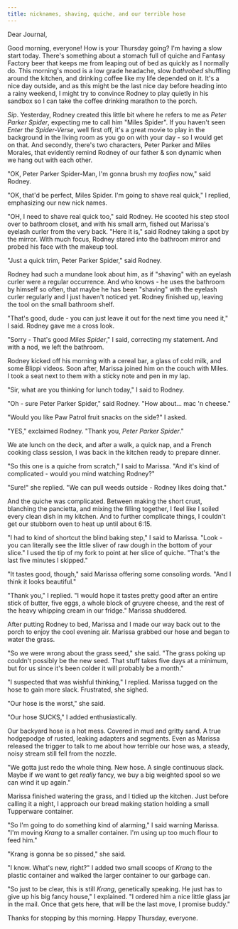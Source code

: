 ```yaml
---
title: nicknames, shaving, quiche, and our terrible hose
---
```


Dear Journal,

Good morning, everyone!  How is your Thursday going?  I'm having a
slow start today.  There's something about a stomach full of quiche
and Fantasy Factory beer that keeps me from leaping out of bed as
quickly as I normally do.  This morning's mood is a low grade
headache, slow _bathrobed_ shuffling around the kitchen, and drinking
coffee like my life depended on it.  It's a nice day outside, and as
this might be the last nice day before heading into a rainy weekend, I
might try to convince Rodney to play quietly in his sandbox so I can
take the coffee drinking marathon to the porch.

_Sip_.  Yesterday, Rodney created this little bit where he refers to
me as _Peter Parker Spider_, expecting me to call him "Miles Spider".
If you haven't seen _Enter the Spider-Verse_, well first off, it's a
great movie to play in the background in the living room as you go on
with your day - so I would get on that.  And secondly, there's two
characters, Peter Parker and Miles Morales, that evidently remind
Rodney of our father & son dynamic when we hang out with each other.

"OK, Peter Parker Spider-Man, I'm gonna brush my _toofies_ now," said
Rodney.

"OK, that'd be perfect, Miles Spider.  I'm going to shave real quick,"
I replied, emphasizing our new nick names.

"OH, I need to shave real quick too," said Rodney.  He scooted his
step stool over to bathroom closet, and with his small arm, fished out
Marissa's eyelash curler from the very back.  "Here it is," said
Rodney taking a spot by the mirror.  With much focus, Rodney stared
into the bathroom mirror and probed his face with the makeup tool.

"Just a quick trim, Peter Parker Spider," said Rodney.

Rodney had such a mundane look about him, as if "shaving" with an
eyelash curler were a regular occurrence.  And who knows - he uses the
bathroom by himself so often, that maybe he has been "shaving" with
the eyelash curler regularly and I just haven't noticed yet.  Rodney
finished up, leaving the tool on the small bathroom shelf.

"That's good, dude - you can just leave it out for the next time you
need it," I said.  Rodney gave me a cross look.

"Sorry - That's good _Miles Spider_," I said, correcting my statement.
And with a nod, we left the bathroom.

Rodney kicked off his morning with a cereal bar, a glass of cold milk,
and some Blippi videos.  Soon after, Marissa joined him on the couch
with Miles.  I took a seat next to them with a sticky note and pen in
my lap.

"Sir, what are you thinking for lunch today," I said to Rodney.

"Oh - sure Peter Parker Spider," said Rodney.  "How about... mac 'n
cheese."

"Would you like Paw Patrol fruit snacks on the side?" I asked.

"YES," exclaimed Rodney.  "Thank you, _Peter Parker Spider_."

We ate lunch on the deck, and after a walk, a quick nap, and a French
cooking class session, I was back in the kitchen ready to prepare
dinner.

"So this one is a quiche from scratch," I said to Marissa.  "And it's
kind of complicated - would you mind watching Rodney?"

"Sure!" she replied.  "We can pull weeds outside - Rodney likes doing
that."

And the quiche was complicated.  Between making the short crust,
blanching the pancietta, and mixing the filling together, I feel like
I soiled every clean dish in my kitchen.  And to further complicate
things, I couldn't get our stubborn oven to heat up until about 6:15.

"I had to kind of shortcut the blind baking step," I said to Marissa.
"Look - you can literally see the little sliver of raw dough in the
bottom of your slice."  I used the tip of my fork to point at her
slice of quiche.  "That's the last five minutes I skipped."

"It tastes good, though," said Marissa offering some consoling words.
"And I think it looks beautiful."

"Thank you," I replied.  "I would hope it tastes pretty good after an
entire stick of butter, five eggs, a whole block of gruyere cheese,
and the rest of the heavy whipping cream in our fridge."  Marissa
shuddered.

After putting Rodney to bed, Marissa and I made our way back out to
the porch to enjoy the cool evening air.  Marissa grabbed our hose and
began to water the grass.

"So we were wrong about the grass seed," she said.  "The grass poking
up couldn't possibly be the new seed.  That stuff takes five days at a
minimum, but for us since it's been colder it will probably be a
month."

"I suspected that was wishful thinking," I replied.  Marissa tugged on
the hose to gain more slack.  Frustrated, she sighed.

"Our hose is the worst," she said.

"Our hose SUCKS," I added enthusiastically.

Our backyard hose is a hot mess.  Covered in mud and gritty sand.  A
true hodgepodge of rusted, leaking adapters and segments.  Even as
Marissa released the trigger to talk to me about how terrible our hose
was, a steady, noisy stream still fell from the nozzle.

"We gotta just redo the whole thing.  New hose.  A single continuous
slack.  Maybe if we want to get _really_ fancy, we buy a big weighted
spool so we can wind it up again."

Marissa finished watering the grass, and I tidied up the kitchen.
Just before calling it a night, I approach our bread making station
holding a small Tupperware container.

"So I'm going to do something kind of alarming," I said warning
Marissa.  "I'm moving _Krang_ to a smaller container.  I'm using up
too much flour to feed him."

"Krang is gonna be so pissed," she said.

"I know.  What's new, right?"  I added two small scoops of _Krang_ to
the plastic container and walked the larger container to our garbage
can.

"So just to be clear, this is still _Krang_, genetically speaking.  He
just has to give up his big fancy house," I explained.  "I ordered him
a nice little glass jar in the mail.  Once that gets here, that will
be the last move, I promise buddy."

Thanks for stopping by this morning.  Happy Thursday, everyone.
